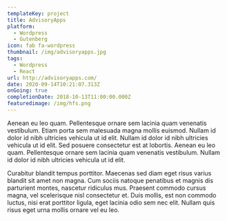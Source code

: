 ```yaml
---
templateKey: project
title: AdvisoryApps
platform:
  - Wordpress
  - Gutenberg
icon: fab fa-wordpress
thumbnail: /img/advisoryapps.jpg
tags:
  - Wordpress
  - React
url: http://advisoryapps.com/
date: 2020-09-14T10:21:07.313Z
onGoing: true
completionDate: 2018-10-13T11:00:00.000Z
featuredimage: /img/hfs.png
---
```

Aenean eu leo quam. Pellentesque ornare sem lacinia quam venenatis vestibulum. Etiam porta sem malesuada magna mollis euismod. Nullam id dolor id nibh ultricies vehicula ut id elit. Nullam id dolor id nibh ultricies vehicula ut id elit. Sed posuere consectetur est at lobortis. Aenean eu leo quam. Pellentesque ornare sem lacinia quam venenatis vestibulum. Nullam id dolor id nibh ultricies vehicula ut id elit.

Curabitur blandit tempus porttitor. Maecenas sed diam eget risus varius blandit sit amet non magna. Cum sociis natoque penatibus et magnis dis parturient montes, nascetur ridiculus mus. Praesent commodo cursus magna, vel scelerisque nisl consectetur et. Duis mollis, est non commodo luctus, nisi erat porttitor ligula, eget lacinia odio sem nec elit. Nullam quis risus eget urna mollis ornare vel eu leo.